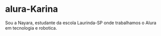 # alura-Karina
Sou a Nayara, estudante da escola Laurinda-SP onde trabalhamos o Alura em tecnologia e robotica.
